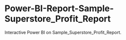 # Power-BI-Report-Sample-Superstore_Profit_Report
Interactive Power BI on Sample_Superstore_Profit_Report. 
